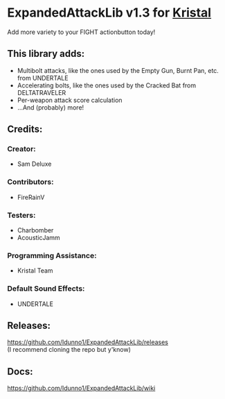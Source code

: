 # ExpandedAttackLib v1.3 for [Kristal](https://github.com/KristalTeam/Kristal)

Add more variety to your FIGHT actionbutton today!

## This library adds:

* Multibolt attacks, like the ones used by the Empty Gun, Burnt Pan, etc. from UNDERTALE
* Accelerating bolts, like the ones used by the Cracked Bat from DELTATRAVELER
* Per-weapon attack score calculation
* ...And (probably) more!

## Credits:

### Creator:
* Sam Deluxe

### Contributors:
* FireRainV

### Testers:
* Charbomber
* AcousticJamm

### Programming Assistance:
* Kristal Team

### Default Sound Effects:
* UNDERTALE

## Releases:
https://github.com/Idunno1/ExpandedAttackLib/releases<br>
(I recommend cloning the repo but y'know)

## Docs:
https://github.com/Idunno1/ExpandedAttackLib/wiki